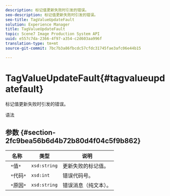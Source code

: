 ```yaml
---
description: 标记值更新失败时引发的错误。
seo-description: 标记值更新失败时引发的错误。
seo-title: TagValueUpdateFault
solution: Experience Manager
title: TagValueUpdateFault
topic: Scene7 Image Production System API
uuid: e557c7da-2366-4f97-a354-c2d603aa996f
translation-type: tm+mt
source-git-commit: 7bc7b3a86fbcdc57cfdc31745fae3afc06e44b15

---
```



# TagValueUpdateFault{#tagvalueupdatefault}

标记值更新失败时引发的错误。

语法

## 参数 {#section-2fc9bea56b6d4b72b80d4f04c5f9b862}

| 名称 | 类型 | 说明 |
|---|---|---|
| ` *`值`*` | `xsd:string` | 更新失败的标记值。 |
| ` *`代码`*` | `xsd:int` | 错误代码号。 |
| ` *`原因`*` | `xsd:string` | 错误消息（纯文本）。 |

